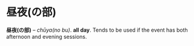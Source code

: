 # 昼夜(の部)

**昼夜(の部)** – *chūya(no bu)*. **all day**. Tends to be used if the event has both afternoon and evening sessions.
